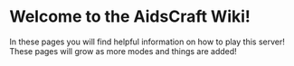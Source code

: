 # Welcome to the AidsCraft Wiki!
In these pages you will find helpful information on how to play this server! These pages will grow as more modes and things are added!
